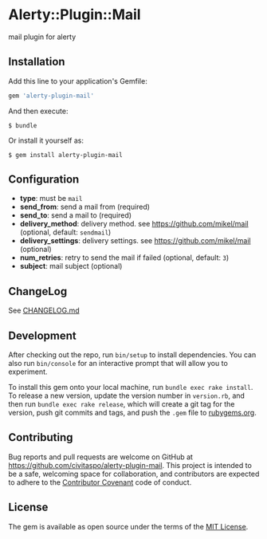 # Alerty::Plugin::Mail

mail plugin for alerty

## Installation

Add this line to your application's Gemfile:

```ruby
gem 'alerty-plugin-mail'
```

And then execute:

    $ bundle

Or install it yourself as:

    $ gem install alerty-plugin-mail

## Configuration

- **type**: must be `mail`
- **send_from**: send a mail from (required)
- **send_to**: send a mail to (required)
- **delivery_method**: delivery method. see https://github.com/mikel/mail (optional, default: `sendmail`)
- **delivery_settings**: delivery settings. see https://github.com/mikel/mail (optional)
- **num_retries**: retry to send the mail if failed (optional, default: `3`)
- **subject**: mail subject (optional)

## ChangeLog

See [CHANGELOG.md](./CHANGELOG.md)

## Development

After checking out the repo, run `bin/setup` to install dependencies. You can also run `bin/console` for an interactive prompt that will allow you to experiment.

To install this gem onto your local machine, run `bundle exec rake install`. To release a new version, update the version number in `version.rb`, and then run `bundle exec rake release`, which will create a git tag for the version, push git commits and tags, and push the `.gem` file to [rubygems.org](https://rubygems.org).

## Contributing

Bug reports and pull requests are welcome on GitHub at https://github.com/civitaspo/alerty-plugin-mail. This project is intended to be a safe, welcoming space for collaboration, and contributors are expected to adhere to the [Contributor Covenant](contributor-covenant.org) code of conduct.


## License

The gem is available as open source under the terms of the [MIT License](http://opensource.org/licenses/MIT).

